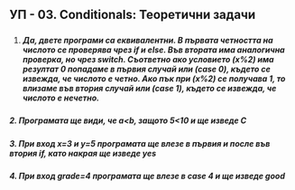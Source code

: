 ## УП - 03. Conditionals: Теоретични задачи

##### 

##### 

1. ##### Да, двете програми са еквивалентни. В първата четността на числото се проверява чрез if и else. Във втората има аналогична проверка, но чрез switch. Съответно ако условието (x%2) има резултат 0 попадаме в първия случай или (case 0), където се извежда, че числото е четно. Ако пък при (х%2) се получава 1, то влизаме във втория случай или (case 1), където се извежда, че числото е нечетно. 	



##### 2\. Програмата ще види, че a<b, защото 5<10 и ще изведе С



##### 3\. При вход х=3 и у=5 програмата ще влезе в първия и после във втория if, като накрая ще изведе yes



##### 4\. При вход grade=4 програмата ще влезе в case 4 и ще изведе good





##### 

##### 

